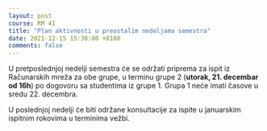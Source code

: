 ```yaml
---
layout: post
course: RM 4I
title: "Plan aktivnosti u preostalim nedeljama semestra"
date: 2021-12-15 15:30:00 +0100
comments: false
---
```


U pretposlednjoj nedelji semestra će se održati priprema za ispit iz Računarskih mreža za obe grupe, 
u terminu grupe 2 (**utorak, 21. decembar od 16h**) po dogovoru sa studentima iz grupe 1. Grupa 1 neće
imati časove u sredu 22. decembra.

U poslednjoj nedelji će biti održane konsultacije za ispite u januarskim ispitnim rokovima u terminima
vežbi.
